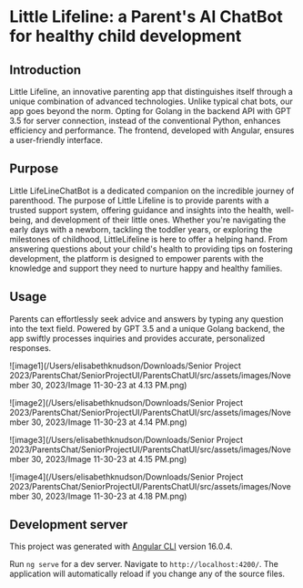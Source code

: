 # Little Lifeline: a Parent's AI ChatBot for healthy child development

## Introduction

Little Lifeline, an innovative parenting app that distinguishes itself through a unique combination of advanced technologies. Unlike typical chat bots, our app goes beyond the norm. Opting for Golang in the backend API with GPT 3.5 for server connection, instead of the conventional Python, enhances efficiency and performance. The frontend, developed with Angular, ensures a user-friendly interface.

## Purpose

Little LifeLineChatBot is a dedicated companion on the incredible journey of parenthood. The purpose of Little Lifeline is to provide parents with a trusted support system, offering guidance and insights into the health, well-being, and development of their little ones. Whether you're navigating the early days with a newborn, tackling the toddler years, or exploring the milestones of childhood, LittleLifeline is here to offer a helping hand. From answering questions about your child's health to providing tips on fostering development, the platform is designed to empower parents with the knowledge and support they need to nurture happy and healthy families.

## Usage

Parents can effortlessly seek advice and answers by typing any question into the text field. Powered by GPT 3.5 and a unique Golang backend, the app swiftly processes inquiries and provides accurate, personalized responses.

![image1](/Users/elisabethknudson/Downloads/Senior Project 2023/ParentsChat/SeniorProjectUI/ParentsChatUI/src/assets/images/November 30, 2023/Image 11-30-23 at 4.13 PM.png)

![image2](/Users/elisabethknudson/Downloads/Senior Project 2023/ParentsChat/SeniorProjectUI/ParentsChatUI/src/assets/images/November 30, 2023/Image 11-30-23 at 4.14 PM.png)

![image3](/Users/elisabethknudson/Downloads/Senior Project 2023/ParentsChat/SeniorProjectUI/ParentsChatUI/src/assets/images/November 30, 2023/Image 11-30-23 at 4.15 PM.png)

![image4](/Users/elisabethknudson/Downloads/Senior Project 2023/ParentsChat/SeniorProjectUI/ParentsChatUI/src/assets/images/November 30, 2023/Image 11-30-23 at 4.18 PM.png)

## Development server

This project was generated with [Angular CLI](https://github.com/angular/angular-cli) version 16.0.4.

Run `ng serve` for a dev server. Navigate to `http://localhost:4200/`. The application will automatically reload if you change any of the source files.
